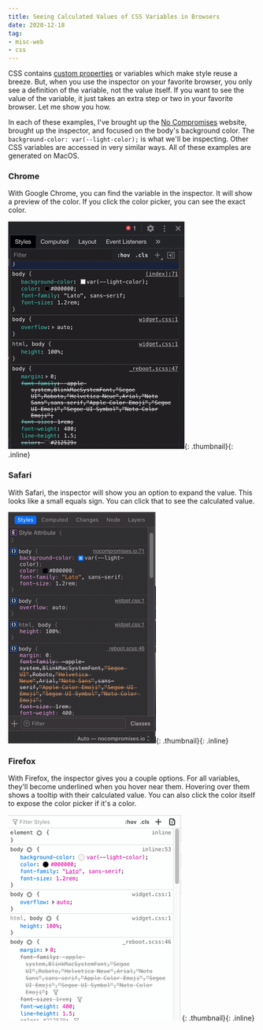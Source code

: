 ```yaml
---
title: Seeing Calculated Values of CSS Variables in Browsers
date: 2020-12-18
tag:
- misc-web
- css
---
```

CSS contains [custom properties](https://developer.mozilla.org/en-US/docs/Web/CSS/Using_CSS_custom_properties) or variables which make style reuse a breeze. But, when you use the inspector on your favorite browser, you only see a definition of the variable, not the value itself. If you want to see the value of the variable, it just takes an extra step or two in your favorite browser.  Let me show you how.

<!--more-->

In each of these examples, I've brought up the [No Compromises](https://nocompromises.io) website, brought up the inspector, and focused on the body's background color.  The `background-color: var(--light-color);` is what we'll be inspecting.  Other CSS variables are accessed in very similar ways.  All of these examples are generated on MacOS.

### Chrome

With Google Chrome, you can find the variable in the inspector. It will show a preview of the color. If you click the color picker, you can see the exact color.

[![Chrome Animation](/uploads/2020/css-var-chrome.gif)](/uploads/2020/css-var-chrome.gif){: .thumbnail}{: .inline}

### Safari

With Safari, the inspector will show you an option to expand the value. This looks like a small equals sign.  You can click that to see the calculated value.

[![Safari Animation](/uploads/2020/css-var-safari.gif)](/uploads/2020/css-var-safari.gif){: .thumbnail}{: .inline}

### Firefox

With Firefox, the inspector gives you a couple options.  For all variables, they'll become underlined when you hover near them.  Hovering over them shows a tooltip with their calculated value.  You can also click the color itself to expose the color picker if it's a color.

[![Firefox Animation](/uploads/2020/css-var-firefox.gif)](/uploads/2020/css-var-firefox.gif){: .thumbnail}{: .inline}

